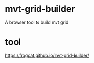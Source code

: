 # mvt-grid-builder
A browser tool to build mvt grid

# tool

<https://frogcat.github.io/mvt-grid-builder/>
